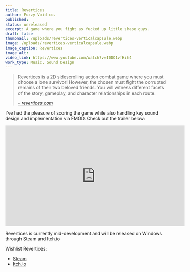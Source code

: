 ```yaml
---
title: Revertices
author: Fuzzy Void co.
published: 
status: unreleased 
excerpt: A game where you fight as fucked up little shape guys.
draft: false
thumbnail: /uploads/revertices-verticalcapsule.webp
image: /uploads/revertices-verticalcapsule.webp
image_caption: Revertices
image_alt:
video_link: https://www.youtube.com/watch?v=I0DO1vfHih4
work_type: Music, Sound Design
---
```

> Revertices is a 2D sidescrolling action combat game where you must choose a lone survivor! However, the chosen must fight the corrupted remains of their two beloved friends. You will witness different facets of the story, gameplay, and character relationships in each route.
>
> <cite><a href="https://revertices.com/">- revertices.com</a></cite>

I've had the pleasure of scoring the game while also handling key sound design and implementation via FMOD. Check out the trailer below:

<iframe width="560" height="315" src="https://www.youtube.com/embed/I0DO1vfHih4?si=dBmFiACQfiVVldxv" title="YouTube video player" frameborder="0" allow="accelerometer; autoplay; clipboard-write; encrypted-media; gyroscope; picture-in-picture; web-share" referrerpolicy="strict-origin-when-cross-origin" allowfullscreen></iframe>

Revertices is currently mid-development and will be released on Windows through Steam and Itch.io

Wishlist Revertices:
- [Steam](https://store.steampowered.com/app/3236560/Revertices/)
- [Itch.io](https://fuzzyvoidco.itch.io/revertices)
